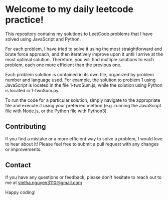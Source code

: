 # Welcome to my daily leetcode practice! 

This repository contains my solutions to LeetCode problems that I have solved using JavaScript and Python. 

For each problem, I have tried to solve it using the most straightforward and brute force approach, and then iteratively improve upon it until I arrive at the most optimal solution. Therefore, you will find multiple solutions to each problem, each one more efficient than the previous one.

Each problem solution is contained in its own file, organized by problem number and language used. For example, the solution to problem 1 using JavaScript is located in the file 1-twoSum.js, while the solution using Python is located in 1-twoSum.py.

To run the code for a particular solution, simply navigate to the appropriate file and execute it using your preferred method (e.g. running the JavaScript file with Node.js, or the Python file with Python3).

## Contributing
If you find a mistake or a more efficient way to solve a problem, I would love to hear about it! Please feel free to submit a pull request with any changes or improvements.

## Contact
If you have any questions or feedback, please don't hesitate to reach out to me at vietha.nguyen3110@gmail.com

Happy coding!
